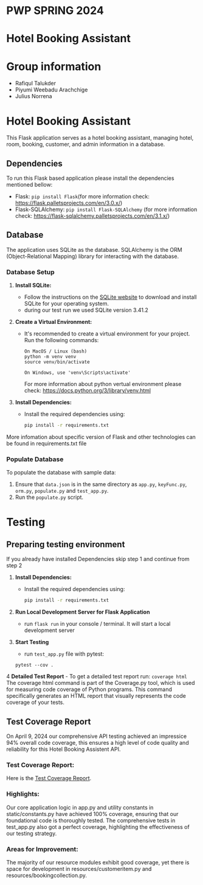 # PWP SPRING 2024
# Hotel Booking Assistant
# Group information
* Rafiqul Talukder
* Piyumi Weebadu Arachchige
* Julius Norrena

# Hotel Booking Assistant

This Flask application serves as a hotel booking assistant, managing hotel, room, booking, customer, and admin information in a database.

## Dependencies

To run this Flask based application please install the dependencies mentioned bellow:

- Flask: `pip install Flask`(for more information check: https://flask.palletsprojects.com/en/3.0.x/)    
- Flask-SQLAlchemy: `pip install Flask-SQLAlchemy` (for more information check: https://flask-sqlalchemy.palletsprojects.com/en/3.1.x/)

## Database

The application uses SQLite as the database. SQLAlchemy is the ORM (Object-Relational Mapping) library for interacting with the database.

### Database Setup

1. **Install SQLite:**
   - Follow the instructions on the [SQLite website](https://www.sqlite.org/download.html) to download and install SQLite for your operating system.
   - during our test run we used SQLite version 3.41.2

2. **Create a Virtual Environment:**
   - It's recommended to create a virtual environment for your project. Run the following commands:
     ```
     On MacOS / Linux (bash)
     python -m venv venv
     source venv/bin/activate
     
     On Windows, use 'venv\Scripts\activate'
     ```
     For more information about python vertual environment please check: https://docs.python.org/3/library/venv.html

3. **Install Dependencies:**
   - Install the required dependencies using:
     ```bash
     pip install -r requirements.txt
     ```
     
More infomation about specific version of Flask and other technologies can be found in requirements.txt file

### Populate Database

To populate the database with sample data:

1. Ensure that `data.json` is in the same directory as `app.py`, `keyFunc.py`, `orm.py`, `populate.py` and `test_app.py`.
2. Run the `populate.py` script.


# Testing

## Preparing testing environment
If you already have installed Dependencies skip step 1 and continue from step 2

1. **Install Dependencies:**
   - Install the required dependencies using:
     ```bash
     pip install -r requirements.txt
     ```

2. **Run Local Development Server for Flask Application**
    - run `flask run` in your console / terminal. It will start a local development server

3. **Start Testing**
    - run `test_app.py` file with pytest:
    ```
    pytest --cov .
    ```
4 **Detailed Test Report**
    - To get a detailed test report run:
    ```
    coverage html
    ```
    The coverage html command is part of the Coverage.py tool, which is used for measuring code coverage of Python programs.
    This command specifically generates an HTML report that visually represents the code coverage of your tests.
    
## Test Coverage Report
On April 9, 2024 our comprehensive API testing achieved an impressice 94% overall code coverage, this ensures a high level of code quality and reliability for this Hotel Booking Assistent API.

### Test Coverage Report:
Here is the [Test Coverage Report](https://github.com/RafiqulT1/PWP/blob/main/images/Coverage%20report.png).

### Highlights:
Our core application logic in app.py and utility constants in static/constants.py have achieved 100% coverage, ensuring that our foundational code is thoroughly tested.
The comprehensive tests in test_app.py also got a perfect coverage, highlighting the effectiveness of our testing strategy.

### Areas for Improvement:
The majority of our resource modules exhibit good coverage, yet there is space for development in resources/customeritem.py and resources/bookingcollection.py.

